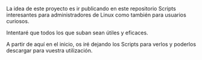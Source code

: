<p>La idea de este proyecto es ir publicando en este repositorio Scripts interesantes para administradores de Linux como también para usuarios curiosos.</p>
<p> Intentaré que todos los que suban sean útiles y eficaces.</p>
<p> A partir de aquí en el inicio, os iré dejando los Scripts para verlos y poderlos descargar para vuestra utilización.</p>
